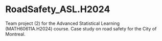 # RoadSafety_ASL.H2024
Team project (2) for the Advanced Statistical Learning (MATH60611A.H2024) course. Case study on road safety for the City of Montreal.
